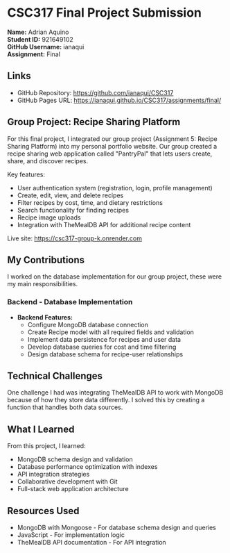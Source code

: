 # CSC317 Final Project Submission

**Name:** Adrian Aquino  
**Student ID:** 921649102  
**GitHub Username:** ianaqui  
**Assignment:** Final

## Links
- GitHub Repository: https://github.com/ianaqui/CSC317
- GitHub Pages URL: https://ianaqui.github.io/CSC317/assignments/final/

## Group Project: Recipe Sharing Platform

For this final project, I integrated our group project (Assignment 5: Recipe Sharing Platform) into my personal portfolio website. Our group created a recipe sharing web application called "PantryPal" that lets users create, share, and discover recipes.

Key features:
- User authentication system (registration, login, profile management)
- Create, edit, view, and delete recipes 
- Filter recipes by cost, time, and dietary restrictions
- Search functionality for finding recipes
- Recipe image uploads
- Integration with TheMealDB API for additional recipe content

Live site: https://csc317-group-k.onrender.com

## My Contributions

I worked on the database implementation for our group project, these were my main responsibilities.
### Backend - Database Implementation
* **Backend Features:**
  * Configure MongoDB database connection
  * Create Recipe model with all required fields and validation
  * Implement data persistence for recipes and user data
  * Develop database queries for cost and time filtering
  * Design database schema for recipe-user relationships

## Technical Challenges

One challenge I had was integrating TheMealDB API to work with MongoDB because of how they store data differently. I solved this by creating a function that handles both data sources.

## What I Learned

From this project, I learned:
- MongoDB schema design and validation
- Database performance optimization with indexes
- API integration strategies
- Collaborative development with Git
- Full-stack web application architecture

## Resources Used
- MongoDB with Mongoose - For database schema design and queries
- JavaScript - For implementation logic
- TheMealDB API documentation - For API integration
